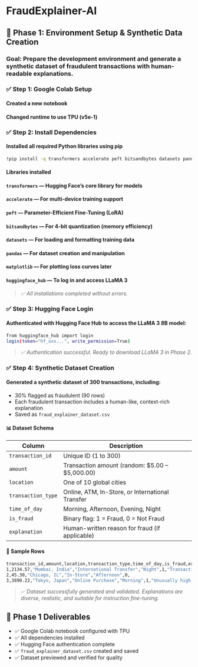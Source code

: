 # FraudExplainer-AI

## 📄 Phase 1: Environment Setup & Synthetic Data Creation
### Goal: Prepare the development environment and generate a synthetic dataset of fraudulent transactions with human-readable explanations.

### ✅ Step 1: Google Colab Setup
#### Created a new notebook
#### Changed runtime to use TPU (v5e-1)

### ✅ Step 2: Install Dependencies
#### Installed all required Python libraries using pip
``` bash
!pip install -q transformers accelerate peft bitsandbytes datasets pandas matplotlib huggingface_hub
```
#### Libraries installed
#### `transformers` — Hugging Face’s core library for models
#### `accelerate` — For multi-device training support
#### `peft` — Parameter-Efficient Fine-Tuning (LoRA)
#### `bitsandbytes`  — For 4-bit quantization (memory efficiency)
#### `datasets`  — For loading and formatting training data
#### `pandas` — For dataset creation and manipulation
#### `matplotlib` — For plotting loss curves later
#### `huggingface_hub` — To log in and access LLaMA 3
> _✅ All installations completed without errors._

### ✅ Step 3: Hugging Face Login
#### Authenticated with Hugging Face Hub to access the LLaMA 3 8B model:
``` bash
from huggingface_hub import login
login(token="hf_xxx...", write_permission=True)
```
> _✅ Authentication successful. Ready to download LLaMA 3 in Phase 2._

### ✅ Step 4: Synthetic Dataset Creation
#### Generated a synthetic dataset of 300 transactions, including:
- 30% flagged as fraudulent (90 rows)
- Each fraudulent transaction includes a human-like, context-rich explanation
- Saved as `fraud_explainer_dataset.csv`
#### 📊 Dataset Schema

| Column             | Description                                      |
|------------------  |--------------------------------------------------|
| `transaction_id`   | Unique ID (1 to 300)                             |
| `amount`           | Transaction amount (random: $5.00 – $5,000.00)   |
| `location`         | One of 10 global cities                          |
| `transaction_type` | Online, ATM, In-Store, or International Transfer |
| `time_of_day`      | Morning, Afternoon, Evening, Night               |
| `is_fraud`         | Binary flag: 1 = Fraud, 0 = Not Fraud            |
| `explanation`      | Human-written reason for fraud (if applicable)   |

#### 📝 Sample Rows
``` bash
transaction_id,amount,location,transaction_type,time_of_day,is_fraud,explanation
1,2134.57,"Mumbai, India","International Transfer","Night",1,"Transaction occurred at an odd hour (Night) in a foreign location (Mumbai, India)."
2,45.30,"Chicago, IL","In-Store","Afternoon",0,
3,3890.22,"Tokyo, Japan","Online Purchase","Morning",1,"Unusually high amount ($3890.22) for this user's profile."
```
> _✅ Dataset successfully generated and validated. Explanations are diverse, realistic, and suitable for instruction fine-tuning._

## 🎯 Phase 1 Deliverables
- ✅ Google Colab notebook configured with TPU
- ✅ All dependencies installed
- ✅ Hugging Face authentication complete
- ✅ `fraud_explainer_dataset.csv` created and saved
- ✅ Dataset previewed and verified for quality
